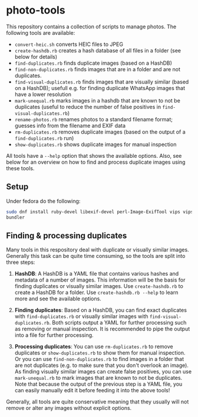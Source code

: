 # photo-tools

This repository contains a collection of scripts to manage photos.
The following tools are available:

- `convert-heic.sh` converts HEIC files to JPEG
- `create-hashdb.rb` creates a hash database of all files in a folder (see below for details)
- `find-duplicates.rb` finds duplicate images (based on a HashDB)
- `find-non-duplicates.rb` finds images that are in a folder and are not duplicates.
- `find-visual-duplicates.rb` finds images that are visually similar (based on a HashDB); usefull e.g. for finding duplicate WhatsApp images that have a lower resolution
- `mark-unequal.rb` marks images in a hashdb that are known to not be duplicates (useful to reduce the number of false positives in `find-visual-duplicates.rb`)
- `rename-photos.rb` renames photos to a standard filename format; guesses info from the filename and EXIF data
- `rm-duplicates.rb` removes duplicate images (based on the output of a `find-duplicates.rb` run)
- `show-duplicates.rb` shows duplicate images for manual inspection

All tools have a `--help` option that shows the available options.
Also, see below for an overview on how to find and process duplicate images using these tools.

## Setup

Under fedora do the following:

```bash
sudo dnf install ruby-devel libexif-devel perl-Image-ExifTool vips vips-devel libheif-tools
bundler
```

## Finding & processing duplicates

Many tools in this respository deal with duplicate or visually similar images.
Generally this task can be quite time consuming, so the tools are split into three steps:

1. **HashDB**:
    A HashDB is a YAML file that contains various hashes and metadata of a number of images.
    This information will be the basis for finding duplicates or visually similar images.
    Use `create-hashdb.rb` to create a HashDB for a folder.
    Use `create-hashdb.rb --help` to learn more and see the available options.

2. **Finding duplicates**:
    Based on a HashDB, you can find exact duplicates with `find-duplicates.rb` or visually similar images with `find-visual-duplicates.rb`.
    Both scripts output a YAML for further processing such as removing or manual inspection.
    It is recommended to pipe the output into a file for further processing.

3. **Processing duplicates**:
    You can use `rm-duplicates.rb` to remove duplicates or `show-duplicates.rb` to show them for manual inspection.
    Or you can use `find-non-duplicates.rb` to find images in a folder that are not duplicates (e.g. to make sure that you don't overlook an image).
    As finding visually similar images can create false positives, you can use `mark-unequal.rb` to mark images that are known to not be duplicates.
    Note that because the output of the previous step is a YAML file, you can easily manually edit it before feeding it into the above tools!

Generally, all tools are quite conservative meaning that they usually will not remove or alter any images without explicit options.

